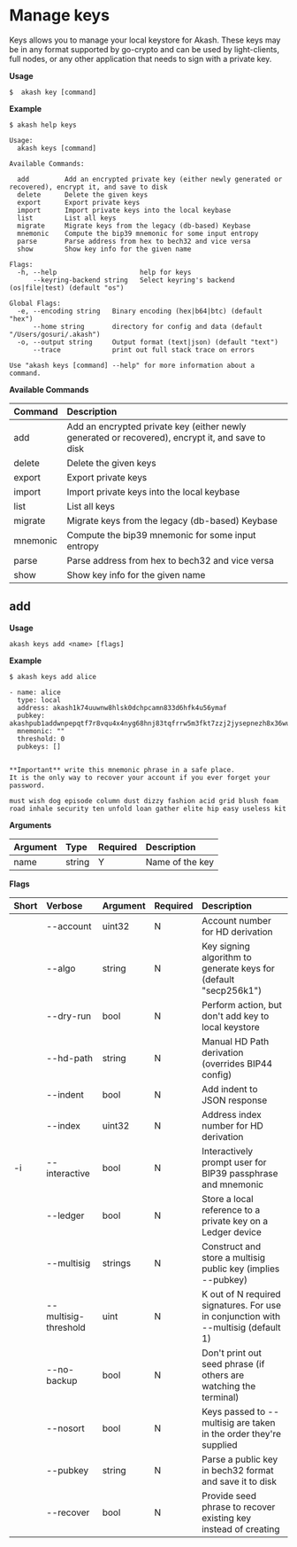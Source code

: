 # Manage keys

Keys allows you to manage your local keystore for Akash. These keys may be in any format supported by go-crypto and can be used by light-clients, full nodes, or any other application that needs to sign with a private key.

**Usage**

```shell
$  akash key [command]
```

**Example**

```shell
$ akash help keys

Usage:
  akash keys [command]

Available Commands:

  add         Add an encrypted private key (either newly generated or recovered), encrypt it, and save to disk
  delete      Delete the given keys
  export      Export private keys
  import      Import private keys into the local keybase
  list        List all keys
  migrate     Migrate keys from the legacy (db-based) Keybase
  mnemonic    Compute the bip39 mnemonic for some input entropy
  parse       Parse address from hex to bech32 and vice versa
  show        Show key info for the given name

Flags:
  -h, --help                     help for keys
      --keyring-backend string   Select keyring's backend (os|file|test) (default "os")

Global Flags:
  -e, --encoding string   Binary encoding (hex|b64|btc) (default "hex")
      --home string       directory for config and data (default "/Users/gosuri/.akash")
  -o, --output string     Output format (text|json) (default "text")
      --trace             print out full stack trace on errors

Use "akash keys [command] --help" for more information about a command.
```

**Available Commands**

| Command | Description |
| :--- | :--- |
|  add       |  Add an encrypted private key (either newly generated or recovered), encrypt it, and save to disk |
|  delete    |  Delete the given keys |
|  export    |  Export private keys |
|  import    |  Import private keys into the local keybase |
|  list      |  List all keys |
|  migrate   |  Migrate keys from the legacy (db-based) Keybase |
|  mnemonic  |  Compute the bip39 mnemonic for some input entropy |
|  parse     |  Parse address from hex to bech32 and vice versa |
|  show      |  Show key info for the given name |


## add

**Usage**

```shell
akash keys add <name> [flags]
```

**Example**

```
$ akash keys add alice

- name: alice
  type: local
  address: akash1k74uuwnw8hlsk0dchpcamn833d6hfk4u56ymaf
  pubkey: akashpub1addwnpepqtf7r8vqu4x4nyg68hnj83tqfrrw5m3fkt7zzj2jysepnezh8x36wum8qnt
  mnemonic: ""
  threshold: 0
  pubkeys: []


**Important** write this mnemonic phrase in a safe place.
It is the only way to recover your account if you ever forget your password.

must wish dog episode column dust dizzy fashion acid grid blush foam road inhale security ten unfold loan gather elite hip easy useless kit
```

**Arguments**

| Argument | Type | Required | Description |
| :--- | :--- | :--- | :--- |
| name | string | Y | Name of the key |

**Flags**

| Short | Verbose | Argument | Required | Description |
| :--- | :--- | :--- | :--- | :--- |
|      |  --account            | uint32 | N | Account number for HD derivation |
|      |  --algo               | string | N | Key signing algorithm to generate keys for (default "secp256k1") |
|      |  --dry-run            | bool   | N | Perform action, but don't add key to local keystore |
|      |  --hd-path            | string | N | Manual HD Path derivation (overrides BIP44 config) |
|      |  --indent             | bool   | N | Add indent to JSON response |
|      |  --index              | uint32 | N | Address index number for HD derivation |
|   -i |  --interactive        | bool   | N | Interactively prompt user for BIP39 passphrase and mnemonic |
|      |  --ledger             | bool   | N | Store a local reference to a private key on a Ledger device |
|      |  --multisig           | strings| N | Construct and store a multisig public key (implies --pubkey) |
|      |  --multisig-threshold | uint   | N | K out of N required signatures. For use in conjunction with --multisig (default 1) |
|      |  --no-backup          | bool   | N | Don't print out seed phrase (if others are watching the terminal) |
|      |  --nosort             | bool   | N | Keys passed to --multisig are taken in the order they're supplied |
|      |  --pubkey             | string | N | Parse a public key in bech32 format and save it to disk |
|      |  --recover            | bool   | N | Provide seed phrase to recover existing key instead of creating |
